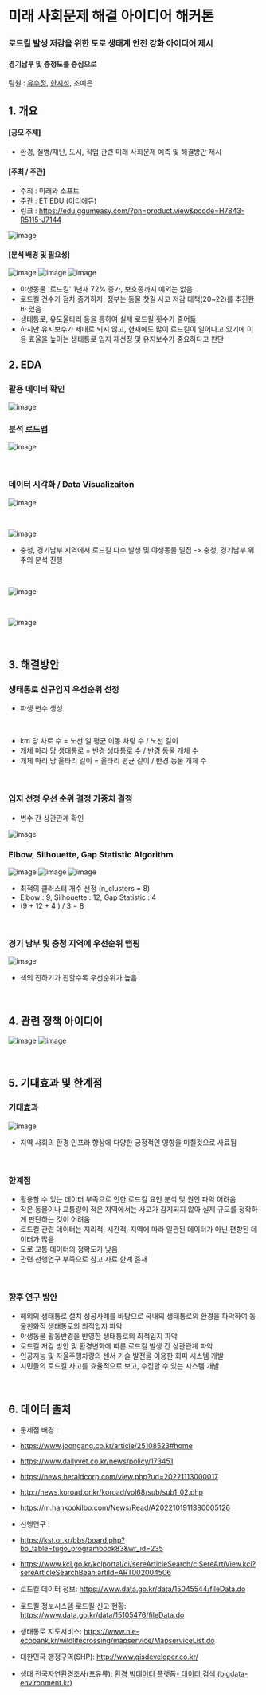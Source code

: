 # 미래 사회문제 해결 아이디어 해커톤

### 로드킬 발생 저감을 위한 도로 생태계 안전 강화 아이디어 제시
#### 경기남부 및 충청도를 중심으로

팀원 : [유수정](https://github.com/CristalU), [한지성](https://github.com/jiseong99), 조예은



## 1. 개요
#### [공모 주제]
+ 환경, 질병/재난, 도시, 직업 관련 미래 사회문제 예측 및 해결방안 제시

#### [주최 / 주관]
+ 주최 : 미래와 소프트
+ 주관 : ET EDU (이티에듀)
+ 링크 : https://edu.ggumeasy.com/?pn=product.view&pcode=H7843-R5115-J7144
  
![image](https://github.com/jiseong99/FutureSocietyChallenge-Hackathon/assets/137580822/4a7e0291-9d47-48f2-86b4-8304b1ce26a3)


#### [분석 배경 및 필요성]
![image](https://github.com/jiseong99/FutureSocietyChallenge-Hackathon/assets/137580822/573f2795-f1c1-42d7-8670-5d2e108b445c)
![image](https://github.com/jiseong99/FutureSocietyChallenge-Hackathon/assets/137580822/d4bff781-a57c-48a6-9851-ff161b3e9bac)
![image](https://github.com/jiseong99/FutureSocietyChallenge-Hackathon/assets/137580822/2a02ca7c-b997-4e1f-8efc-b8db437b9f77)
<br/>

+ 야생동물 '로드킬' 1년새 72% 증가, 보호종까지 예외는 없음
+ 로드킬 건수가 점차 증가하자, 정부는 동물 찻길 사고 저감 대책(20~22)를 추진한 바 있음
+ 생태통로, 유도울타리 등을 통하여 실제 로드킬 횟수가 줄어듦
+ 하지만 유지보수가 제대로 되지 않고, 현재에도 많이 로드킬이 일어나고 있기에 이용 효율을 높이는 생태통로 입지 재선정 및 유지보수가 중요하다고 판단 



  
## 2. EDA
### 활용 데이터 확인
![image](https://github.com/jiseong99/FutureSocietyChallenge-Hackathon/assets/137580822/23d40689-de62-47cd-b0a6-3c0977c3801e)



### 분석 로드맵
![image](https://github.com/jiseong99/FutureSocietyChallenge-Hackathon/assets/137580822/855675bc-dd91-47d1-b6d2-6942df4f2059)



<br/>

### 데이터 시각화 / Data Visualizaiton
![image](https://github.com/jiseong99/FutureSocietyChallenge-Hackathon/assets/137580822/f6b78e94-e788-4c01-9818-4e79fb5dbe5a)

<br/>

![image](https://github.com/jiseong99/FutureSocietyChallenge-Hackathon/assets/137580822/df8dfb03-fb26-4c25-8dcc-717be463d9ad)

+ 충청, 경기남부 지역에서 로드킬 다수 발생 및 야생동물 밀집 -> 충청, 경기남부 위주의 분석 진행
  
<br/>

![image](https://github.com/jiseong99/FutureSocietyChallenge-Hackathon/assets/137580822/8efa05a5-418c-45b6-8a9f-03242a4c5ef1)

<br/>

![image](https://github.com/jiseong99/FutureSocietyChallenge-Hackathon/assets/137580822/87c7cab7-b07b-47db-b0dc-b224ad87b8b2)

<br/>

  
## 3. 해결방안
### 생태통로 신규입지 우선순위 선정
+ 파생 변수 생성

<br/>

+ km 당 차로 수 = 노선 일 평균 이동 차량 수 / 노선 길이
+ 개체 마리 당 생태통로 = 반경 생태통로 수 / 반경 동물 개체 수
+ 개체 마리 당 울타리 길이 = 울타리 평균 길이 / 반경 동물 개체 수

<br/>

### 입지 선정 우선 순위 결정 가중치 결정
+ 변수 간 상관관계 확인
  
![image](https://github.com/jiseong99/FutureSocietyChallenge-Hackathon/assets/137580822/5e1acd10-3200-4870-b319-7e7586c3d47d)


### Elbow, Silhouette, Gap Statistic Algorithm
![image](https://github.com/jiseong99/FutureSocietyChallenge-Hackathon/assets/137580822/192c7fff-48e9-4e8f-a314-39364ddba816)
![image](https://github.com/jiseong99/FutureSocietyChallenge-Hackathon/assets/137580822/abc209c0-e732-4e9b-9035-0d11dfbaf27e)
![image](https://github.com/jiseong99/FutureSocietyChallenge-Hackathon/assets/137580822/2dcbd6f1-779a-4bbd-b84f-7176835537ab)


+ 최적의 클러스터 개수 선정 (n_clusters = 8)
+ Elbow : 9, Silhouette : 12, Gap Statistic : 4
+ (9 + 12 + 4 ) / 3 = 8
  
<br/>

### 경기 남부 및 충청 지역에 우선순위 맵핑

![image](https://github.com/jiseong99/FutureSocietyChallenge-Hackathon/assets/137580822/a5cb526d-cbd5-4db5-aeff-a61b6e478c69)

+ 색의 진하기가 진할수록 우선순위가 높음

<br/>

## 4. 관련 정책 아이디어
![image](https://github.com/jiseong99/FutureSocietyChallenge-Hackathon/assets/137580822/914209cd-a388-4414-98df-7d7dd7dfde74)
![image](https://github.com/jiseong99/FutureSocietyChallenge-Hackathon/assets/137580822/9d52b756-ae36-4f09-bee4-33f2a60b8902)

<br/>

## 5. 기대효과 및 한계점
### 기대효과
![image](https://github.com/jiseong99/FutureSocietyChallenge-Hackathon/assets/137580822/22c1f7c1-8d2a-4999-942e-7f583700812e)

+ 지역 사회의 환경 인프라 향상에 다양한 긍정적인 영향을 미칠것으로 사료됨

  <br/>

### 한계점
+ 활용할 수 있는 데이터 부족으로 인한 로드킬 요인 분석 및 원인 파악 어려움
+ 작은 동물이나 교통량이 적은 지역에서는 사고가 감지되지 않아 실제 규모를 정확하게 판단하는 것이 어려움 
+ 로드킬 관련 데이터는 지리적, 시간적, 지역에 따라 일관된 데이터가 아닌 편향된 데이터가 많음
+ 도로 교통 데이터의 정확도가 낮음 
+ 관련 선행연구 부족으로 참고 자료 한계 존재

<br/>

### 향후 연구 방안
+ 해외의 생태통로 설치 성공사례를 바탕으로 국내의 생태통로의 환경을 파악하여 동물친화적 생태통로의 최적입지 파악
+ 야생동물 활동반경을 반영한 생태통로의 최적입지 파악 
+ 로드킬 저감 방안 및 환경변화에 따른 로드킬 발생 간 상관관계 파악
+ 인공지능 및 자율주행차량의 센서 기술 발전을 이용한 회피 시스템 개발 
+ 시민들의 로드킬 사고를 효율적으로 보고, 수집할 수 있는 시스템 개발

<br/>
  
## 6. 데이터 출처
+ 문제점 배경 : 
+ https://www.joongang.co.kr/article/25108523#home
+ https://www.dailyvet.co.kr/news/policy/173451
+ https://news.heraldcorp.com/view.php?ud=20221113000017
+ http://news.koroad.or.kr/koroad/vol68/sub/sub1_02.php
+ https://m.hankookilbo.com/News/Read/A2022101911380005126

+ 선행연구 :
+ https://kst.or.kr/bbs/board.php?bo_table=tugo_programbook83&wr_id=235
+ https://www.kci.go.kr/kciportal/ci/sereArticleSearch/ciSereArtiView.kci?sereArticleSearchBean.artiId=ART002004506

+ 로드킬 데이터 정보: https://www.data.go.kr/data/15045544/fileData.do

+ 로드킬 정보시스템 로드킬 신고 현황: https://www.data.go.kr/data/15105476/fileData.do

+ 생태통로 지도서비스: https://www.nie-ecobank.kr/wildlifecrossing/mapservice/MapserviceList.do

+ 대한민국 행정구역(SHP): http://www.gisdeveloper.co.kr/

+ 생태 전국자연환경조사(포유류): [환경 빅데이터 플랫폼- 데이터 검색 (bigdata-environment.kr)](https://www.bigdata-environment.kr/user/data_market/detail.do?id=44ad8820-2de7-11ea-80be-1170a7f7b2de#!)


